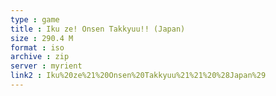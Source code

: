 ```yaml
---
type : game
title : Iku ze! Onsen Takkyuu!! (Japan)
size : 290.4 M
format : iso
archive : zip
server : myrient
link2 : Iku%20ze%21%20Onsen%20Takkyuu%21%21%20%28Japan%29
---
```

